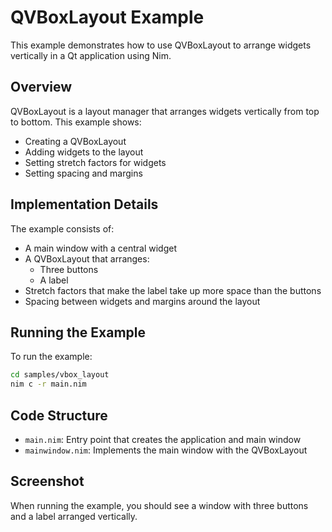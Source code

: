 # QVBoxLayout Example

This example demonstrates how to use QVBoxLayout to arrange widgets vertically in a Qt application using Nim.

## Overview

QVBoxLayout is a layout manager that arranges widgets vertically from top to bottom. This example shows:

- Creating a QVBoxLayout
- Adding widgets to the layout
- Setting stretch factors for widgets
- Setting spacing and margins

## Implementation Details

The example consists of:

- A main window with a central widget
- A QVBoxLayout that arranges:
  - Three buttons
  - A label
- Stretch factors that make the label take up more space than the buttons
- Spacing between widgets and margins around the layout

## Running the Example

To run the example:

```bash
cd samples/vbox_layout
nim c -r main.nim
```

## Code Structure

- `main.nim`: Entry point that creates the application and main window
- `mainwindow.nim`: Implements the main window with the QVBoxLayout

## Screenshot

When running the example, you should see a window with three buttons and a label arranged vertically. 